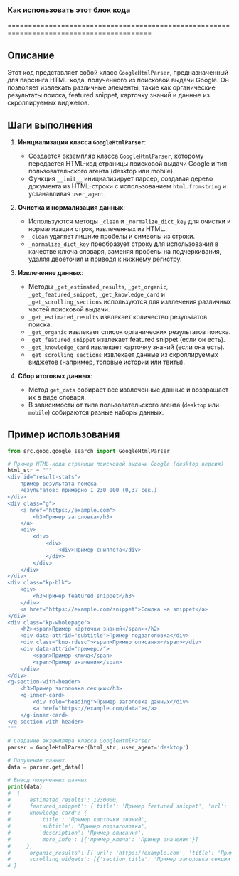 ### Как использовать этот блок кода
=========================================================================================

Описание
-------------------------
Этот код представляет собой класс `GoogleHtmlParser`, предназначенный для парсинга HTML-кода, полученного из поисковой выдачи Google. Он позволяет извлекать различные элементы, такие как органические результаты поиска, featured snippet, карточку знаний и данные из скроллируемых виджетов.

Шаги выполнения
-------------------------
1. **Инициализация класса `GoogleHtmlParser`**:
   - Создается экземпляр класса `GoogleHtmlParser`, которому передается HTML-код страницы поисковой выдачи Google и тип пользовательского агента (desktop или mobile).
   - Функция `__init__` инициализирует парсер, создавая дерево документа из HTML-строки с использованием `html.fromstring` и устанавливая `user_agent`.

2. **Очистка и нормализация данных**:
   - Используются методы `_clean` и `_normalize_dict_key` для очистки и нормализации строк, извлеченных из HTML.
   - `_clean` удаляет лишние пробелы и символы из строки.
   - `_normalize_dict_key` преобразует строку для использования в качестве ключа словаря, заменяя пробелы на подчеркивания, удаляя двоеточия и приводя к нижнему регистру.

3. **Извлечение данных**:
   - Методы `_get_estimated_results`, `_get_organic`, `_get_featured_snippet`, `_get_knowledge_card` и `_get_scrolling_sections` используются для извлечения различных частей поисковой выдачи.
   - `_get_estimated_results` извлекает количество результатов поиска.
   - `_get_organic` извлекает список органических результатов поиска.
   - `_get_featured_snippet` извлекает featured snippet (если он есть).
   - `_get_knowledge_card` извлекает карточку знаний (если она есть).
   - `_get_scrolling_sections` извлекает данные из скроллируемых виджетов (например, топовые истории или твиты).

4. **Сбор итоговых данных**:
   - Метод `get_data` собирает все извлеченные данные и возвращает их в виде словаря.
   - В зависимости от типа пользовательского агента (`desktop` или `mobile`) собираются разные наборы данных.

Пример использования
-------------------------

```python
from src.goog.google_search import GoogleHtmlParser

# Пример HTML-кода страницы поисковой выдачи Google (desktop версия)
html_str = """
<div id="result-stats">
    пример результата поиска
    Результатов: примерно 1 230 000 (0,37 сек.)
</div>
<div class="g">
    <a href="https://example.com">
        <h3>Пример заголовка</h3>
    </a>
    <div>
        <div>
            <div>
                <div>Пример сниппета</div>
            </div>
        </div>
    </div>
</div>
<div class="kp-blk">
    <div>
        <h3>Пример featured snippet</h3>
    </div>
    <a href="https://example.com/snippet">Ссылка на snippet</a>
</div>
<div class="kp-wholepage">
    <h2><span>Пример карточки знаний</span></h2>
    <div data-attrid="subtitle">Пример подзаголовка</div>
    <div class="kno-rdesc"><span>Пример описания</span></div>
    <div data-attrid="пример:/">
        <span>Пример ключа</span>
        <span>Пример значения</span>
    </div>
</div>
<g-section-with-header>
    <h3>Пример заголовка секции</h3>
    <g-inner-card>
        <div role="heading">Пример заголовка данных</div>
        <a href="https://example.com/data"></a>
    </g-inner-card>
</g-section-with-header>
"""

# Создание экземпляра класса GoogleHtmlParser
parser = GoogleHtmlParser(html_str, user_agent='desktop')

# Получение данных
data = parser.get_data()

# Вывод полученных данных
print(data)
#  {
#     'estimated_results': 1230000,
#     'featured_snippet': {'title': 'Пример featured snippet', 'url': 'https://example.com/snippet'},
#     'knowledge_card': {
#         'title': 'Пример карточки знаний',
#         'subtitle': 'Пример подзаголовка',
#         'description': 'Пример описания',
#         'more_info': [{'пример_ключа': 'Пример значения'}]
#     },
#     'organic_results': [{'url': 'https://example.com', 'title': 'Пример заголовка', 'snippet': 'Пример сниппета', 'rich_snippet': None}],
#     'scrolling_widgets': [{'section_title': 'Пример заголовка секции', 'section_data': [{'title': None, 'url': 'https://example.com/data'}]}]
# }